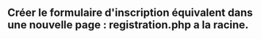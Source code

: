 ## Créer le formulaire d'inscription équivalent dans une nouvelle page : registration.php a la racine.

